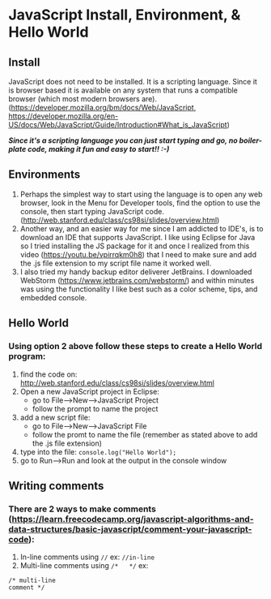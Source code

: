 # JavaScript Install, Environment, & Hello World

## Install
JavaScript does not need to be installed. It is a scripting language. Since it is browser based it is available on any system that runs a compatible browser (which most modern browsers are). (https://developer.mozilla.org/bm/docs/Web/JavaScript, https://developer.mozilla.org/en-US/docs/Web/JavaScript/Guide/Introduction#What_is_JavaScript)

**_Since it's a scripting language you can just start typing and go, no boiler-plate code, making it fun and easy to start!! :-)_**


## Environments
1. Perhaps the simplest way to start using the language is to open any web browser, look in the Menu for Developer tools, find the option to use the console, then start typing JavaScript code. (http://web.stanford.edu/class/cs98si/slides/overview.html)
2. Another way, and an easier way for me since I am addicted to IDE's, is to download an IDE that supports JavaScript. I like using Eclipse for Java so I tried installing the JS package for it and once I realized from this video (https://youtu.be/vpirrqkm0h8) that I need to make sure and add the .js file extension to my script file name it worked well.
3. I also tried my handy backup editor deliverer JetBrains. I downloaded WebStorm (https://www.jetbrains.com/webstorm/) and within minutes was using the functionality I like best such as a color scheme, tips, and embedded console.

## Hello World
### Using option 2 above follow these steps to create a Hello World program:
1. find the code on: http://web.stanford.edu/class/cs98si/slides/overview.html
2. Open a new JavaScript project in Eclipse:
   - go to File-->New-->JavaScript Project
   - follow the prompt to name the project
3. add a new script file:
   - go to File-->New-->JavaScript File
   - follow the promt to name the file (remember as stated above to add the .js file extension)
4. type into the file: `console.log("Hello World");`
5. go to Run-->Run and look at the output in the console window



## Writing comments
### There are 2 ways to make comments (https://learn.freecodecamp.org/javascript-algorithms-and-data-structures/basic-javascript/comment-your-javascript-code):
1. In-line comments using `//` ex: `//in-line`
2. Multi-line comments using `/*   */` 
  ex: 
  ``` 
  /* multi-line
  comment */
  ```
    
